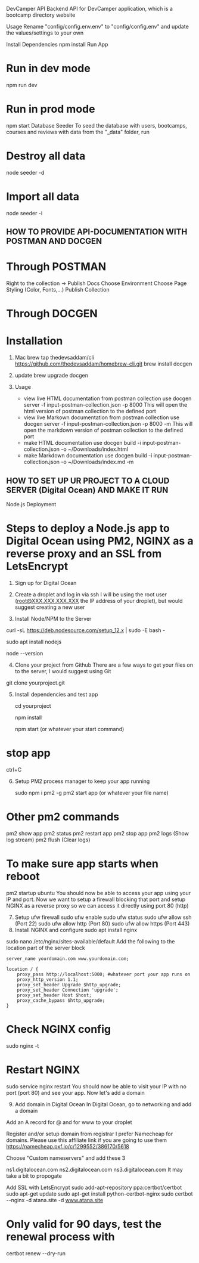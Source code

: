 DevCamper API
Backend API for DevCamper application, which is a bootcamp directory website

Usage
Rename "config/config.env.env" to "config/config.env" and update the values/settings to your own

Install Dependencies
npm install
Run App

# Run in dev mode

npm run dev

# Run in prod mode

npm start
Database Seeder
To seed the database with users, bootcamps, courses and reviews with data from the "\_data" folder, run

# Destroy all data

node seeder -d

# Import all data

node seeder -i

## HOW TO PROVIDE API-DOCUMENTATION WITH POSTMAN AND DOCGEN

# Through POSTMAN

Right to the collection -> Publish Docs
Choose Environment
Choose Page Styling (Color, Fonts,...)
Publish Collection

# Through DOCGEN

# Installation

1. Mac
   brew tap thedevsaddam/cli https://github.com/thedevsaddam/homebrew-cli.git
   brew install docgen

2. update
   brew upgrade docgen

3. Usage
   - view live HTML documentation from postman collection use docgen server -f input-postman-collection.json -p 8000
     This will open the html version of postman collection to the defined port
   - view live Markown documentation from postman collection use docgen server -f input-postman-collection.json -p 8000 -m This will open the markdown version of postman collection to the defined port
   - make HTML documentation use docgen build -i input-postman-collection.json -o ~/Downloads/index.html
   - make Markdown documentation use docgen build -i input-postman-collection.json -o ~/Downloads/index.md -m

## HOW TO SET UP UR PROJECT TO A CLOUD SERVER (Digital Ocean) AND MAKE IT RUN

Node.js Deployment

# Steps to deploy a Node.js app to Digital Ocean using PM2, NGINX as a reverse proxy and an SSL from LetsEncrypt

1. Sign up for Digital Ocean

2. Create a droplet and log in via ssh
   I will be using the root user (root@XXX.XXX.XXX.XXX the IP address of your droplet),
   but would suggest creating a new user

3. Install Node/NPM to the Server

curl -sL https://deb.nodesource.com/setup_12.x | sudo -E bash -

sudo apt install nodejs

node --version

4. Clone your project from Github
   There are a few ways to get your files on to the server, I would suggest using Git

git clone yourproject.git

5. Install dependencies and test app

   cd yourproject

   npm install

   npm start (or whatever your start command)

# stop app

ctrl+C

6. Setup PM2 process manager to keep your app running

   sudo npm i pm2 -g
   pm2 start app (or whatever your file name)

# Other pm2 commands

pm2 show app
pm2 status
pm2 restart app
pm2 stop app
pm2 logs (Show log stream)
pm2 flush (Clear logs)

# To make sure app starts when reboot

pm2 startup ubuntu
You should now be able to access your app using your IP and port. Now we want to setup a firewall blocking that port and setup NGINX as a reverse proxy so we can access it directly using port 80 (http)

7. Setup ufw firewall
   sudo ufw enable
   sudo ufw status
   sudo ufw allow ssh (Port 22)
   sudo ufw allow http (Port 80)
   sudo ufw allow https (Port 443)
8. Install NGINX and configure
   sudo apt install nginx

sudo nano /etc/nginx/sites-available/default
Add the following to the location part of the server block

    server_name yourdomain.com www.yourdomain.com;

    location / {
        proxy_pass http://localhost:5000; #whatever port your app runs on
        proxy_http_version 1.1;
        proxy_set_header Upgrade $http_upgrade;
        proxy_set_header Connection 'upgrade';
        proxy_set_header Host $host;
        proxy_cache_bypass $http_upgrade;
    }

# Check NGINX config

sudo nginx -t

# Restart NGINX

sudo service nginx restart
You should now be able to visit your IP with no port (port 80) and see your app. Now let's add a domain

9. Add domain in Digital Ocean
   In Digital Ocean, go to networking and add a domain

Add an A record for @ and for www to your droplet

Register and/or setup domain from registrar
I prefer Namecheap for domains. Please use this affiliate link if you are going to use them https://namecheap.pxf.io/c/1299552/386170/5618

Choose "Custom nameservers" and add these 3

ns1.digitalocean.com
ns2.digitalocean.com
ns3.digitalocean.com
It may take a bit to propogate

Add SSL with LetsEncrypt
sudo add-apt-repository ppa:certbot/certbot
sudo apt-get update
sudo apt-get install python-certbot-nginx
sudo certbot --nginx -d atana.site -d www.atana.site

# Only valid for 90 days, test the renewal process with

certbot renew --dry-run
